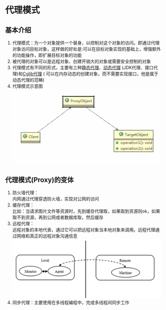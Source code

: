 # 代理模式

## 基本介绍

1) 代理模式：为一个对象提供一个替身，以控制对这个对象的访问。即通过代理对象访问目标对象，这样做的好处是:可以在目标对象实现的基础上，增强额外的功能操作，即扩展目标对象的功能
2) 被代理的对象可以是远程对象、创建开销大的对象或需要安全控制的对象
3) 代理模式有不同的形式，主要有三种[静态代理](静态代理/静态代理.md)、[动态代理](动态代理/动态代理.md) (JDK代理、接口代理)和[Cglib代理](Cglib代理/Cglib代理.md) (
   可以在内存动态的创建对象，而不需要实现接口，他是属于动态代理的范畴)
4) 代理模式示意图 \
   ![img.png](../../../resources/picture/img41.png)

## 代理模式(Proxy)的变体

1) 防火墙代理： \
   内网通过代理穿透防火墙，实现对公网的访问
2) 缓存代理： \
   比如：当请求图片文件等资源时，先到缓存代理取，如果取到资源则ok，如果取不到资源，再到公网或者数据库取，然后缓存
3) 远程代理： \
   远程对象的本地代表，通过它可以把远程对象当本地对象来调用。远程代理通过网络和真正的远程对象沟通信息 \
   ![img.png](../../../resources/picture/img46.png)
4) 同步代理：主要使用在多线程编程中，完成多线程间同步工作